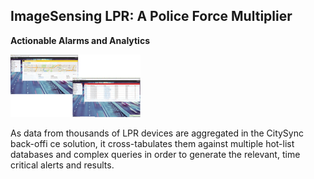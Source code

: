 ##  ImageSensing LPR: A Police Force Multiplier

**Actionable Alarms and Analytics**

![ISS](../images/imagesensing-autoscope-fixed-2.png)

As data from thousands of LPR devices are aggregated
in the CitySync back-offi ce solution, it cross-tabulates
them against multiple hot-list databases and complex
queries in order to generate the relevant, time critical
alerts and results.